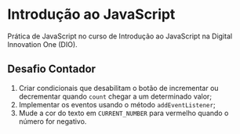# Introdução ao JavaScript
Prática de JavaScript no curso de Introdução ao JavaScript na Digital Innovation One (DIO).

## Desafio Contador
1. Criar condicionais que desabilitam o botão de incrementar ou decrementar quando `count` chegar a um determinado valor;
2. Implementar os eventos usando o método `addEventListener`;
3. Mude a cor do texto em `CURRENT_NUMBER` para vermelho quando o número for negativo.

